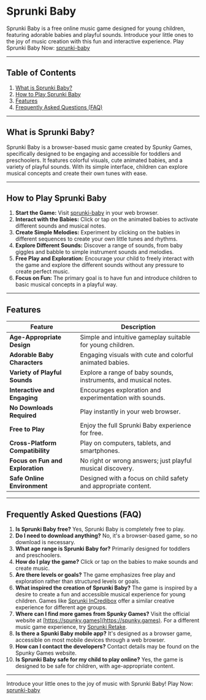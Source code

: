 # Sprunki Baby

Sprunki Baby is a free online music game designed for young children, featuring adorable babies and playful sounds. Introduce your little ones to the joy of music creation with this fun and interactive experience.  Play Sprunki Baby Now: [sprunki-baby](https://spunky.games/sprunki-baby)

---

## Table of Contents

1. [What is Sprunki Baby?](#what-is-sprunki-baby)
2. [How to Play Sprunki Baby](#how-to-play-sprunki-baby)
3. [Features](#features)
4. [Frequently Asked Questions (FAQ)](#faq)

---

## What is Sprunki Baby?

Sprunki Baby is a browser-based music game created by Spunky Games, specifically designed to be engaging and accessible for toddlers and preschoolers.  It features colorful visuals, cute animated babies, and a variety of playful sounds.  With its simple interface, children can explore musical concepts and create their own tunes with ease.

---

## How to Play Sprunki Baby

1. **Start the Game:** Visit [sprunki-baby](https://spunky.games/sprunki-baby) in your web browser.
2. **Interact with the Babies:** Click or tap on the animated babies to activate different sounds and musical notes.
3. **Create Simple Melodies:** Experiment by clicking on the babies in different sequences to create your own little tunes and rhythms.
4. **Explore Different Sounds:** Discover a range of sounds, from baby giggles and babble to simple instrument sounds and melodies.
5. **Free Play and Exploration:** Encourage your child to freely interact with the game and explore the different sounds without any pressure to create perfect music.
6. **Focus on Fun:**  The primary goal is to have fun and introduce children to basic musical concepts in a playful way.


---

## Features

| Feature | Description |
|---|---|
| **Age-Appropriate Design** | Simple and intuitive gameplay suitable for young children. |
| **Adorable Baby Characters** | Engaging visuals with cute and colorful animated babies. |
| **Variety of Playful Sounds** | Explore a range of baby sounds, instruments, and musical notes. |
| **Interactive and Engaging** | Encourages exploration and experimentation with sounds.  |
| **No Downloads Required** | Play instantly in your web browser.  |
| **Free to Play** |  Enjoy the full Sprunki Baby experience for free. |
| **Cross-Platform Compatibility** | Play on computers, tablets, and smartphones.  |
| **Focus on Fun and Exploration** | No right or wrong answers; just playful musical discovery. |
| **Safe Online Environment** | Designed with a focus on child safety and appropriate content. |


---

## Frequently Asked Questions (FAQ)

1. **Is Sprunki Baby free?** Yes, Sprunki Baby is completely free to play.
2. **Do I need to download anything?**  No, it's a browser-based game, so no download is necessary.
3. **What age range is Sprunki Baby for?** Primarily designed for toddlers and preschoolers.
4. **How do I play the game?** Click or tap on the babies to make sounds and create music.
5. **Are there levels or goals?** The game emphasizes free play and exploration rather than structured levels or goals.
6. **What inspired the creation of Sprunki Baby?** The game is inspired by a desire to create a fun and accessible musical experience for young children. Games like [Sprunki InCredibox](https://sprunki.es/) offer a similar creative experience for different age groups.
7. **Where can I find more games from Spunky Games?** Visit the official website at [https://spunky.games](https://spunky.games).  For a different music game experience, try [Sprunki Retake](https://sprunkiretake.org/).
8. **Is there a Spunki Baby mobile app?**  It's designed as a browser game, accessible on most mobile devices through a web browser.
9. **How can I contact the developers?** Contact details may be found on the Spunky Games website.
10. **Is Sprunki Baby safe for my child to play online?**  Yes, the game is designed to be safe for children, with age-appropriate content.


---

Introduce your little ones to the joy of music with Sprunki Baby!  Play Now: [sprunki-baby](https://spunky.games/sprunki-baby)
